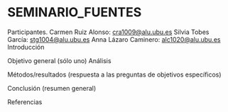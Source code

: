 # SEMINARIO_FUENTES

Participantes.
Carmen Ruiz Alonso: cra1009@alu.ubu.es
Silvia Tobes García: stg1004@alu.ubu.es
Anna Lázaro Caminero: alc1020@alu.ubu.es
Introducción

Objetivo general (sólo uno)
Análisis 

Métodos/resultados (respuesta a las preguntas de objetivos específicos)

Conclusión (resumen general)

Referencias
